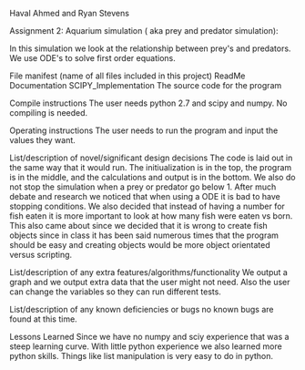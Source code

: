Haval Ahmed and Ryan Stevens

Assignment 2: Aquarium simulation ( aka prey and predator simulation):

In this simulation we look at the relationship between prey's and predators.
We use ODE's to solve first order equations.


File manifest (name of all files included in this project)
ReadMe
  Documentation
SCIPY_Implementation
  The source code for the program

Compile instructions
The user needs python 2.7 and scipy and numpy. No compiling is needed.

Operating instructions 
The user needs to run the program and input the values they want.

List/description of novel/significant design decisions
The code is laid out in the same way that it would run. The initiualization is in the top, the program is in the middle, and the calculations and output is in the bottom.
We also do not stop the simulation when a prey or predator go below 1.
After much debate and research we noticed that when using a ODE it is bad to have stopping conditions. 
We also decided that instead of having a number for fish eaten it is more important to look at how many fish were eaten vs born.
This also came about since we decided that it is wrong to create fish objects since in class it has been said numerous times
that the program should be easy and creating objects would be more object orientated versus scripting. 

List/description of any extra features/algorithms/functionality 
We output a graph and we output extra data that the user might not need. 
Also the user can change the variables so they can run different tests.

List/description of any known deficiencies or bugs 
no known bugs are found at this time.

Lessons Learned 
Since we have no numpy and sciy experience that was a steep learning curve. With little python experience we also learned more python skills. Things like list manipulation is very easy to do in python. 
